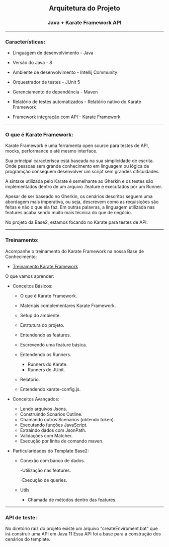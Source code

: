 ## <center>Arquitetura do Projeto</center>
<h3><center> Java + Karate Framework API </center></h3>

---------------------------------------------------
<h3> Características: </h3>

- Linguagem de desenvolvimento - Java

- Versão do Java - 8

- Ambiente de desenvolvimento - Intellij Community

- Orquestrador de testes - JUnit 5

- Gerenciamento de dependência - Maven

- Relatório de testes automatizados - Relatório nativo do Karate Framework

- Framework integração com API - Karate Framework


---------------------------------------------------
<h3> O que é Karate Framework: </h3>
Karate Framework é uma ferramenta open source para testes de API, mocks, performance e até mesmo interface.

Sua principal caracterísca está baseada na sua simplicidade de escrita. Onde pessoas sem grande conhecimento em linguagem 
ou lógica de programção conseguem desenvolver um script sem grandes dificuldades.

A sintaxe utilizada pelo Karate é semelhante ao Gherkin e os testes são implementados dentro de um arquivo .feature e 
executados por um Runner.

Apesar de ser baseado no Gherkin, os cenários descritos seguem uma abordagem mais imperativa, ou seja, descrevem como 
as requisições são feitas e não o que ela faz. Em outras palavras, a linguagem utilizada nas features acaba sendo muito 
mais técnica do que de negócio.

No projeto da Base2, estamos focando no Karate para testes de API.


---------------------------------------------------
<h3> Treinamento: </h3>

Acompanhe o treinamento do Karate Framework na nossa Base de Conhecimento:

  - [Treinamento Karate Framework](https://docs.google.com/presentation/d/1NNiceW5UJCchvQuzSgcq9Yl77mDAFWQmiApnIryyv7k/edit#slide=id.g109fb20fb61_1_126)

O que vamos aprender:

- Conceitos Básicos:

  - O que é Karate Framework.
  - Materiais complementares Karate Framework.
  - Setup do ambiente.
  - Estrtutura do projeto.
  - Entendendo as features.
  - Escrevendo uma feature básica.
  - Entendendo os Runners.
  
    - Runners do Karate.
    - Runners do JUnit.
  - Relatório.
  - Entendendo karate-config.js.


- Conceitos Avançados:

  - Lendo arquivos Jsons.
  - Construindo Scnarios Outline.
  - Chamando outros Scenarios (obtendo token).
  - Executando funções JavaScript.
  - Extraindo dados com JsonPath.
  - Validações com Matcher.
  - Execução por linha de comando maven.
  

- Particularidades do Template Base2:

  - Conexão com banco de dados.

    -Utilização nas features.

    -Execução de queries.
  
  - Utils
  
    - Chamada de métodos dentro das features.

---------------------------------------------------
<h3> API de teste: </h3>

No diretório raiz do projeto existe um arquivo 
"createEnviroment.bat" que irá construir uma API em Java 11
Essa API foi a base para a construção dos cenários do template. 
